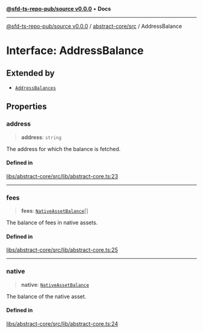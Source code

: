 [**@sfd-ts-repo-pub/source v0.0.0**](../../../README.md) • **Docs**

***

[@sfd-ts-repo-pub/source v0.0.0](../../../modules.md) / [abstract-core/src](../README.md) / AddressBalance

# Interface: AddressBalance

## Extended by

- [`AddressBalances`](AddressBalances.md)

## Properties

### address

> **address**: `string`

The address for which the balance is fetched.

#### Defined in

[libs/abstract-core/src/lib/abstract-core.ts:23](https://github.com/Steadfast-Digital/sfd-ts-repo-pub/blob/0d845dfd87d2789cbb80b278a373d711dc881248/libs/abstract-core/src/lib/abstract-core.ts#L23)

***

### fees

> **fees**: [`NativeAssetBalance`](../type-aliases/NativeAssetBalance.md)[]

The balance of fees in native assets.

#### Defined in

[libs/abstract-core/src/lib/abstract-core.ts:25](https://github.com/Steadfast-Digital/sfd-ts-repo-pub/blob/0d845dfd87d2789cbb80b278a373d711dc881248/libs/abstract-core/src/lib/abstract-core.ts#L25)

***

### native

> **native**: [`NativeAssetBalance`](../type-aliases/NativeAssetBalance.md)

The balance of the native asset.

#### Defined in

[libs/abstract-core/src/lib/abstract-core.ts:24](https://github.com/Steadfast-Digital/sfd-ts-repo-pub/blob/0d845dfd87d2789cbb80b278a373d711dc881248/libs/abstract-core/src/lib/abstract-core.ts#L24)
